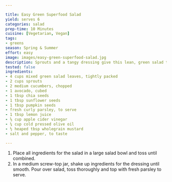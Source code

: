 ```yaml
---

title: Easy Green Superfood Salad
yield: serves 6
categories: salad
prep-time: 10 Minutes
cuisine: [Vegetarian, Vegan]
tags:
- greens
season: Spring & Summer
effort: easy
image: images/easy-green-superfood-salad.jpg
description: Sprouts and a tangy dressing give this lean, green salad texture and bite.
tested: false
ingredients:
- 4 cups mixed green salad leaves, tightly packed
- 2 cups sprouts
- 2 medium cucumbers, chopped
- 1 avocado, cubed
- 1 tbsp chia seeds
- 1 tbsp sunflower seeds
- 1 tbsp pumpkin seeds
- fresh curly parsley, to serve
- 1 tbsp lemon juice
- ⅛ cup apple cider vinegar
- ¼ cup cold pressed olive oil
- ½ heaped tbsp wholegrain mustard
- salt and pepper, to taste

---
```


1. Place all ingredients for the salad in a large salad bowl and toss until combined.
2. In a medium screw-top jar, shake up ingredients for the dressing until smooth. Pour over salad, toss thoroughly and top with fresh parsley to serve.
